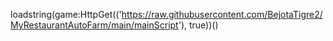 loadstring(game:HttpGet(('https://raw.githubusercontent.com/BejotaTigre2/MyRestaurantAutoFarm/main/mainScript'), true))()

